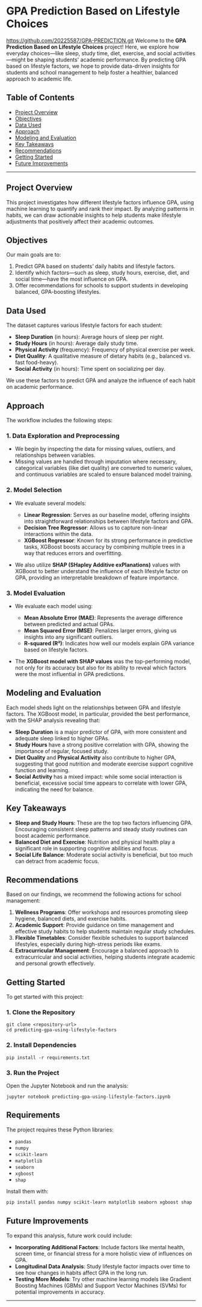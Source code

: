 # GPA Prediction Based on Lifestyle Choices
https://github.com/20225587/GPA-PREDICTION.git
Welcome to the **GPA Prediction Based on Lifestyle Choices** project! Here, we explore how everyday choices—like sleep, study time, diet, exercise, and social activities—might be shaping students' academic performance. By predicting GPA based on lifestyle factors, we hope to provide data-driven insights for students and school management to help foster a healthier, balanced approach to academic life.

## Table of Contents

- [Project Overview](#project-overview)
- [Objectives](#objectives)
- [Data Used](#data-used)
- [Approach](#approach)
- [Modeling and Evaluation](#modeling-and-evaluation)
- [Key Takeaways](#key-takeaways)
- [Recommendations](#recommendations)
- [Getting Started](#getting-started)
- [Future Improvements](#future-improvements)

---

## Project Overview

This project investigates how different lifestyle factors influence GPA, using machine learning to quantify and rank their impact. By analyzing patterns in habits, we can draw actionable insights to help students make lifestyle adjustments that positively affect their academic outcomes.

## Objectives

Our main goals are to:
1. Predict GPA based on students’ daily habits and lifestyle factors.
2. Identify which factors—such as sleep, study hours, exercise, diet, and social time—have the most influence on GPA.
3. Offer recommendations for schools to support students in developing balanced, GPA-boosting lifestyles.

## Data Used

The dataset captures various lifestyle factors for each student:
- **Sleep Duration** (in hours): Average hours of sleep per night.
- **Study Hours** (in hours): Average daily study time.
- **Physical Activity** (frequency): Frequency of physical exercise per week.
- **Diet Quality**: A qualitative measure of dietary habits (e.g., balanced vs. fast food-heavy).
- **Social Activity** (in hours): Time spent on socializing per day.

We use these factors to predict GPA and analyze the influence of each habit on academic performance.

## Approach

The workflow includes the following steps:

### 1. Data Exploration and Preprocessing
   - We begin by inspecting the data for missing values, outliers, and relationships between variables.
   - Missing values are handled through imputation where necessary, categorical variables (like diet quality) are converted to numeric values, and continuous variables are scaled to ensure balanced model training.

### 2. Model Selection
   - We evaluate several models:
     - **Linear Regression**: Serves as our baseline model, offering insights into straightforward relationships between lifestyle factors and GPA.
     - **Decision Tree Regressor**: Allows us to capture non-linear interactions within the data.
     - **XGBoost Regressor**: Known for its strong performance in predictive tasks, XGBoost boosts accuracy by combining multiple trees in a way that reduces errors and overfitting.
   
   - We also utilize **SHAP (SHapley Additive exPlanations)** values with XGBoost to better understand the influence of each lifestyle factor on GPA, providing an interpretable breakdown of feature importance.

### 3. Model Evaluation
   - We evaluate each model using:
     - **Mean Absolute Error (MAE)**: Represents the average difference between predicted and actual GPAs.
     - **Mean Squared Error (MSE)**: Penalizes larger errors, giving us insights into any significant outliers.
     - **R-squared (R²)**: Indicates how well our models explain GPA variance based on lifestyle factors.
   
   - The **XGBoost model with SHAP values** was the top-performing model, not only for its accuracy but also for its ability to reveal which factors were the most influential in GPA predictions.

## Modeling and Evaluation

Each model sheds light on the relationships between GPA and lifestyle factors. The XGBoost model, in particular, provided the best performance, with the SHAP analysis revealing that:

- **Sleep Duration** is a major predictor of GPA, with more consistent and adequate sleep linked to higher GPAs.
- **Study Hours** have a strong positive correlation with GPA, showing the importance of regular, focused study.
- **Diet Quality** and **Physical Activity** also contribute to higher GPA, suggesting that good nutrition and moderate exercise support cognitive function and learning.
- **Social Activity** has a mixed impact: while some social interaction is beneficial, excessive social time appears to correlate with lower GPA, indicating the need for balance.

## Key Takeaways

- **Sleep and Study Hours**: These are the top two factors influencing GPA. Encouraging consistent sleep patterns and steady study routines can boost academic performance.
- **Balanced Diet and Exercise**: Nutrition and physical health play a significant role in supporting cognitive abilities and focus.
- **Social Life Balance**: Moderate social activity is beneficial, but too much can detract from academic focus.

## Recommendations

Based on our findings, we recommend the following actions for school management:

1. **Wellness Programs**: Offer workshops and resources promoting sleep hygiene, balanced diets, and exercise habits.
2. **Academic Support**: Provide guidance on time management and effective study habits to help students maintain regular study schedules.
3. **Flexible Timetables**: Consider flexible schedules to support balanced lifestyles, especially during high-stress periods like exams.
4. **Extracurricular Management**: Encourage a balanced approach to extracurricular and social activities, helping students integrate academic and personal growth effectively.

## Getting Started

To get started with this project:

### 1. Clone the Repository
   ```
   git clone <repository-url>
   cd predicting-gpa-using-lifestyle-factors
   ```

### 2. Install Dependencies
   ```
   pip install -r requirements.txt
   ```

### 3. Run the Project
   Open the Jupyter Notebook and run the analysis:
   ```
   jupyter notebook predicting-gpa-using-lifestyle-factors.ipynb
   ```

## Requirements

The project requires these Python libraries:
- `pandas`
- `numpy`
- `scikit-learn`
- `matplotlib`
- `seaborn`
- `xgboost`
- `shap`

Install them with:
```bash
pip install pandas numpy scikit-learn matplotlib seaborn xgboost shap
```

## Future Improvements

To expand this analysis, future work could include:
- **Incorporating Additional Factors**: Include factors like mental health, screen time, or financial stress for a more holistic view of influences on GPA.
- **Longitudinal Data Analysis**: Study lifestyle factor impacts over time to see how changes in habits affect GPA in the long run.
- **Testing More Models**: Try other machine learning models like Gradient Boosting Machines (GBMs) and Support Vector Machines (SVMs) for potential improvements in accuracy.

---
